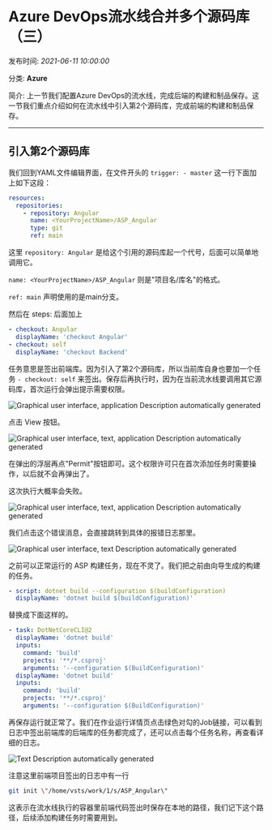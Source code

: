# Azure DevOps流水线合并多个源码库（三）

发布时间: *2021-06-11 10:00:00*

分类: __Azure__

简介: 上一节我们配置Azure DevOps的流水线，完成后端的构建和制品保存。这一节我们重点介绍如何在流水线中引入第2个源码库，完成前端的构建和制品保存。

--------------

## 引入第2个源码库

我们回到YAML文件编辑界面，在文件开头的 `trigger: - master` 这一行下面加上如下这段：

```yaml
resources:
  repositories:
    - repository: Angular
      name: <YourProjectName>/ASP_Angular
      type: git
      ref: main
```

这里 `repository: Angular` 是给这个引用的源码库起一个代号，后面可以简单地调用它。

`name: <YourProjectName>/ASP_Angular` 则是"项目名/库名"的格式。

`ref: main` 声明使用的是main分支。

然后在 steps: 后面加上

```yaml
- checkout: Angular
  displayName: 'checkout Angular'
- checkout: self
  displayName: 'checkout Backend'
```

任务意思是签出前端库。因为引入了第2个源码库，所以当前库自身也要加一个任务 `- checkout: self` 来签出。保存后再执行时，因为在当前流水线要调用其它源码库，首次运行会弹出提示需要权限。

![Graphical user interface, application Description automatically
generated](../assets/img/20210611_Azure_DevOps_Pipeline_3_01.png)

点击 View 按钮。

![Graphical user interface, text, application Description automatically
generated](../assets/img/20210611_Azure_DevOps_Pipeline_3_02.png)

在弹出的浮层再点"Permit"按钮即可。这个权限许可只在首次添加任务时需要操作，以后就不会再弹出了。

这次执行大概率会失败。

![Graphical user interface, text, application Description automatically
generated](../assets/img/20210611_Azure_DevOps_Pipeline_3_03.png)

我们点击这个错误消息，会直接跳转到具体的报错日志那里。

![Graphical user interface, text Description automatically
generated](../assets/img/20210611_Azure_DevOps_Pipeline_3_04.png)

之前可以正常运行的 ASP 构建任务，现在不灵了。我们把之前由向导生成的构建的任务。

```yaml
- script: dotnet build --configuration $(buildConfiguration)
  displayName: 'dotnet build $(buildConfiguration)'
```

替换成下面这样的。

```yaml
- task: DotNetCoreCLI@2
  displayName: 'dotnet build'
  inputs:
    command: 'build'
    projects: '**/*.csproj'
    arguments: '--configuration $(BuildConfiguration)'
  displayName: 'dotnet build'
  inputs:
    command: 'build'
    projects: '**/*.csproj'
    arguments: '--configuration $(BuildConfiguration)'
```
再保存运行就正常了。我们在作业运行详情页点击绿色对勾的Job链接，可以看到日志中签出前端库的后端库的任务都完成了，还可以点击每个任务名称，再查看详细的日志。

![Text Description automatically
generated](../assets/img/20210611_Azure_DevOps_Pipeline_3_05.png)

注意这里前端项目签出的日志中有一行
```bash
git init \"/home/vsts/work/1/s/ASP_Angular\"
```
这表示在流水线执行的容器里前端代码签出时保存在本地的路径，我们记下这个路径，后续添加构建任务时需要用到。
